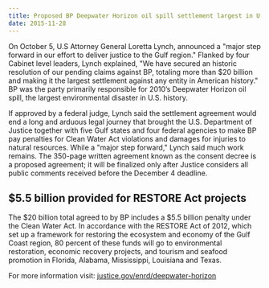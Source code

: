 ```yaml
---
title: Proposed BP Deepwater Horizon oil spill settlement largest in U.S. history
date: 2015-11-28
---
```


On October 5, U.S Attorney General Loretta Lynch, announced a "major step forward in our effort to deliver justice to the Gulf region." Flanked by four Cabinet level leaders, Lynch explained, "We have secured an historic resolution of our pending claims against BP, totaling more than $20 billion and making it the largest settlement against any entity in American history." BP was the party primarily responsible for 2010’s Deepwater Horizon oil spill, the largest environmental disaster in U.S. history.

If approved by a federal judge, Lynch said the settlement agreement would end a long and arduous legal journey that brought the U.S. Department of Justice together with five Gulf states and four federal agencies to make BP pay penalties for Clean Water Act violations and damages for injuries to natural resources. While a "major step forward," Lynch said much work remains. The 350-page written agreement known as the consent decree is a proposed agreement; it will be finalized only after Justice considers all public comments received before the December 4 deadline.

## $5.5 billion provided for RESTORE Act projects

The $20 billion total agreed to by BP includes a $5.5 billion penalty under the Clean Water Act. In accordance with the RESTORE Act of 2012, which set up a framework for restoring the ecosystem and economy of the Gulf Coast region, 80 percent of these funds will go to environmental restoration, economic recovery projects, and tourism and seafood promotion in Florida, Alabama, Mississippi, Louisiana and Texas.

For more information visit: [justice.gov/enrd/deepwater-horizon](www.justice.gov/enrd/deepwater-horizon)
